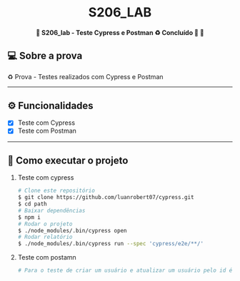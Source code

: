 <h1 align="center"> 
	S206_LAB
</h1>
<h4 align="center"> 
	🚧  S206_lab - Teste Cypress e Postman ♻️ Concluído 🚀 🚧
</h4>


## 💻 Sobre a prova

♻️ Prova - Testes realizados com Cypress e Postman

---

## ⚙️ Funcionalidades

- [x] Teste com Cypress
- [x] Teste com Postman

---

## 🚀 Como executar o projeto

1. Teste com cypress
   
   ```bash
   # Clone este repositório
   $ git clone https://github.com/luanrobert07/cypress.git
   $ cd path
   # Baixar dependências
   $ npm i
   # Rodar o projeto
   $ ./node_modules/.bin/cypress open
   # Rodar relatório
   $ ./node_modules/.bin/cypress run --spec 'cypress/e2e/**/'
   ```
1. Teste com postamn
   
   ```bash
   # Para o teste de criar um usuário e atualizar um usuário pelo id é necessário gerar um token pelo site: https://gorest.co.in/my-account/access-tokens e adicionar ele na parte de Authorization/Bearer Token no Postman
   ```

